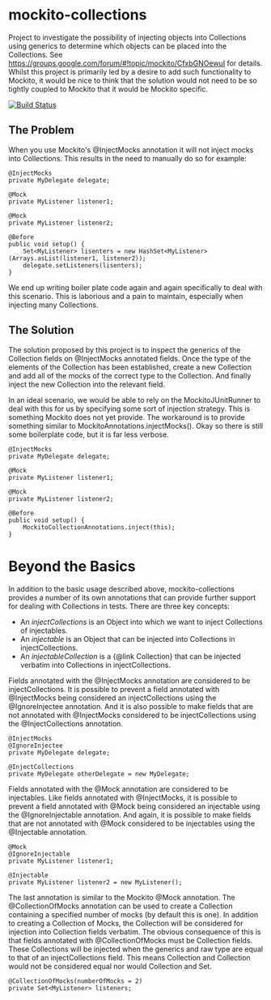 mockito-collections
===================

Project to investigate the possibility of injecting objects into Collections using generics to determine which objects can be placed into the Collections. See https://groups.google.com/forum/#!topic/mockito/CfxbGNOewuI for details. Whilst this project is primarily led by a desire to add such functionality to Mockito, it would be nice to think that the solution would not need to be so tightly coupled to Mockito that it would be Mockito specific.

[![Build Status](https://buildhive.cloudbees.com/job/jameskennard/job/mockito-collections/badge/icon)](https://buildhive.cloudbees.com/job/jameskennard/job/mockito-collections/)

The Problem
-----------

When you use Mockito's @InjectMocks annotation it will not inject mocks into Collections. This results in the need to manually do so for example:

    @InjectMocks
    private MyDelegate delegate;
    
    @Mock
    private MyListener listener1;
    
    @Mock
    private MyListener listener2;
    
    @Before
    public void setup() {
        Set<MyListener> lisenters = new HashSet<MyListener>(Arrays.asList(listener1, listener2));
        delegate.setListeners(lisenters);
    }

We end up writing boiler plate code again and again specifically to deal with this scenario. This is laborious and a pain to maintain, especially when injecting many Collections.

The Solution
-------------

The solution proposed by this project is to inspect the generics of the Collection fields on @InjectMocks annotated fields. Once the type of the elements of the Collection has been established, create a new Collection and add all of the mocks of the correct type to the Collection. And finally inject the new Collection into the relevant field.

In an ideal scenario, we would be able to rely on the MockitoJUnitRunner to deal with this for us by specifying some sort of injection strategy. This is something Mockito does not yet provide. The workaround is to provide something similar to MockitoAnnotations.injectMocks(). Okay so there is still some boilerplate code, but it is far less verbose.

    @InjectMocks
    private MyDelegate delegate;
    
    @Mock
    private MyListener listener1;
    
    @Mock
    private MyListener listener2;
    
    @Before
    public void setup() {
        MockitoCollectionAnnotations.inject(this);
    }

Beyond the Basics
=================

In addition to the basic usage described above, mockito-collections provides a number of its own annotations that can provide further support for dealing with Collections in tests. There are three key concepts:

* An <i>injectCollections</i> is an Object into which we want to inject Collections of injectables.
* An <i>injectable</i> is an Object that can be injected into Collections in injectCollections.
* An <i>injectableCollection</i> is a {@link Collection} that can be injected verbatim into Collections in injectCollections.

Fields annotated with the @InjectMocks annotation are considered to be injectCollections. It is possible to prevent a field annotated with @InjectMocks being considered an injectCollections using the @IgnoreInjectee annotation. And it is also possible to make fields that are not annotated with @InjectMocks considered to be injectCollections using the @InjectCollections annotation.

    @InjectMocks
    @IgnoreInjectee
    private MyDelegate delegate;
    
    @InjectCollections
    private MyDelegate otherDelegate = new MyDelegate;

Fields annotated with the @Mock annotation are considered to be injectables. Like fields annotated with @InjectMocks, it is possible to prevent a field annotated with @Mock being considered an injectable using the @IgnoreInjectable annotation. And again, it is possible to make fields that are not annotated with @Mock considered to be injectables using the @Injectable annotation.

    @Mock
    @IgnoreInjectable
    private MyListener listener1;
    
    @Injectable
    private MyListener listener2 = new MyListener();

The last annotation is similar to the Mockito @Mock annotation. The @CollectionOfMocks annotation can be used to create a Collection containing a specified number of mocks (by default this is one). In addition to creating a Collection of Mocks, the Collection will be considered for injection into Collection fields verbatim. The obvious consequence of this is that fields annotated with @CollectionOfMocks must be Collection fields. These Collections will be injected when the generics and raw type are equal to that of an injectCollections field. This means Collection<InputStream> and Collection<FileInputStream> would not be considered equal nor would Collection<InputStream> and Set<InputStream>.
    
    @CollectionOfMocks(numberOfMocks = 2)
    private Set<MyListener> listeners;

